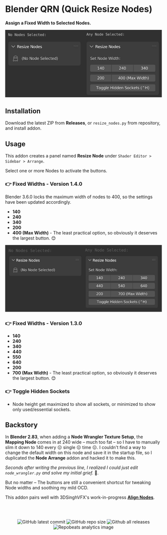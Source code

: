 # Blender QRN (Quick Resize Nodes)

**Assign a Fixed Width to Selected Nodes.**

![Blender QRN 1.4.0](https://github.com/don1138/blender-qrn/blob/master/blender-qrn-140.jpg)

## Installation

Download the latest ZIP from **Releases**, or `resize_nodes.py` from repository, and install addon.

## Usage

This addon creates a panel named **Resize Node** under ``Shader Editor > Sidebar > Arrange``.

Select one or more Nodes to activate the buttons.

### 👉 Fixed Widths - Version 1.4.0
Blender 3.6.0 locks the maximum width of nodes to 400, so the settings have been updated accordingly.
  + **140**
  + **240**
  + **340**
  + **200**
  + **400 (Max Width)** - The least practical option, so obviously it deserves the largest button. 😊

![Blender QRN 1.3.0](https://github.com/don1138/blender-qrn/blob/master/blender-qrn-130.jpg)

### 👉 Fixed Widths - Version 1.3.0
  + **140**
  + **240**
  + **340**
  + **440**
  + **550**
  + **640**
  + **200**
  + **700 (Max Width)** - The least practical option, so obviously it deserves the largest button. 😊

### 👉 Toggle Hidden Sockets
  + Node height get maximized to show all sockets, or minimized to show only used/essential sockets.

## Backstory

In **Blender 2.83**, when adding a **Node Wrangler Texture Setup**, the **Mapping Node** comes in at 240 wide – much too fat – so I have to manually slim it down to 140 every 😖 single 😖 time 😖. I couldn't find a way to change the default width on this node and save it in the startup file, so I duplicated the **Node Arrange** addon and hacked it to make this.

*Seconds after writing the previous line, I realized I could just edit ``node_wrangler.py`` and solve my initial grief.* :facepalm:.

But no matter – The buttons are still a convenient shortcut for tweaking Node widths and soothing my mild OCD.

This addon pairs well with 3DSinghVFX's work-in-progress [**Align Nodes**](https://github.com/3DSinghVFX/align_nodes).

<br><br>

<p align="center">
  <img alt="GitHub latest commit" src="https://img.shields.io/github/last-commit/don1138/blender-qrn">
  <img alt="GitHub repo size" src="https://img.shields.io/github/repo-size/don1138/blender-qrn">
  <img alt="Github all releases" src="https://img.shields.io/github/downloads/don1138/blender-qrn/total.svg"><br>
  <img src="https://repobeats.axiom.co/api/embed/351f5fa19ab389a826f0c22830d40fea54f1d7ca.svg" alt="Repobeats analytics image">
</p>

